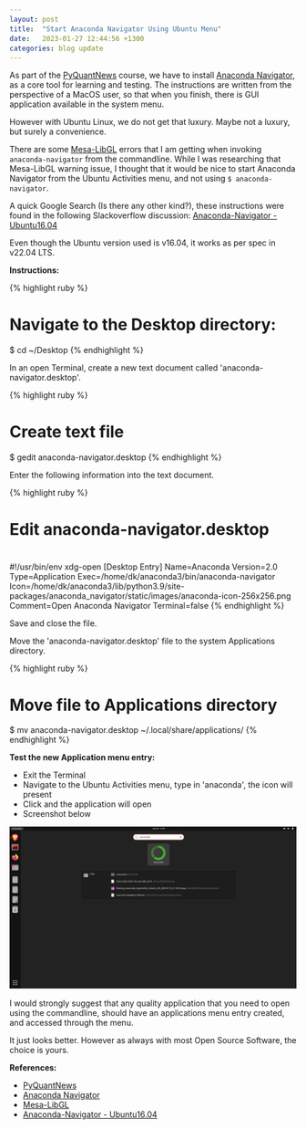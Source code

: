 ```yaml
---
layout: post
title:  "Start Anaconda Navigator Using Ubuntu Menu"
date:   2023-01-27 12:44:56 +1300
categories: blog update
---
```

As part of the [PyQuantNews] course, we have to install [Anaconda Navigator], as a core tool for learning and testing. The instructions are written from the perspective of a MacOS user, so that when you finish, there is GUI application available in the system menu.

However with Ubuntu Linux, we do not get that luxury. Maybe not a luxury, but surely a convenience.

There are some [Mesa-LibGL] errors that I am getting when invoking `anaconda-navigator` from the commandline. While I was researching that Mesa-LibGL warning issue, I thought that it would be nice to start Anaconda Navigator from the Ubuntu Activities menu, and not using `$ anaconda-navigator`.

A quick Google Search (Is there any other kind?), these instructions were found in the following Slackoverflow discussion: [Anaconda-Navigator - Ubuntu16.04]

Even though the Ubuntu version used is v16.04, it works as per spec in v22.04 LTS.

**Instructions:**

{% highlight ruby %}
# Navigate to the Desktop directory:
$ cd ~/Desktop
{% endhighlight %}

In an open Terminal, create a new text document called 'anaconda-navigator.desktop'.

{% highlight ruby %}
# Create text file
$ gedit anaconda-navigator.desktop
{% endhighlight %}

Enter the following information into the text document.

{% highlight ruby %}
# Edit anaconda-navigator.desktop
#

#!/usr/bin/env xdg-open
[Desktop Entry]
Name=Anaconda
Version=2.0
Type=Application
Exec=/home/dk/anaconda3/bin/anaconda-navigator
Icon=/home/dk/anaconda3/lib/python3.9/site-packages/anaconda_navigator/static/images/anaconda-icon-256x256.png
Comment=Open Anaconda Navigator
Terminal=false
{% endhighlight %}

Save and close the file.

Move the 'anaconda-navigator.desktop' file to the system Applications directory.

{% highlight ruby %}
# Move file to Applications directory
$ mv anaconda-navigator.desktop ~/.local/share/applications/
{% endhighlight %}

**Test the new Application menu entry:**

  - Exit the Terminal
  - Navigate to the Ubuntu Activities menu, type in 'anaconda', the icon will present
  - Click and the application will open
  - Screenshot below

![Screenshot image of Anaconda Navigator in the Ubuntu Activities menu](/assets/img/Screenshot_Anaconda_Navigator_in_Ubuntu_Activities_Menu_2023-01-27.png)

I would strongly suggest that any quality application that you need to open using the commandline, should have an applications menu entry created, and accessed through the menu.

It just looks better. However as always with most Open Source Software, the choice is yours.

**References:**

  - [PyQuantNews]
  - [Anaconda Navigator]
  - [Mesa-LibGL]
  - [Anaconda-Navigator - Ubuntu16.04]

[PyQuantNews]: https://pyquantnews.podia.com/
[Anaconda Navigator]: https://docs.anaconda.com/navigator/index.html
[Mesa-LibGL]: https://www.mesa3d.org/
[Anaconda-Navigator - Ubuntu16.04]: https://stackoverflow.com/questions/43030871/anaconda-navigator-ubuntu16-04
